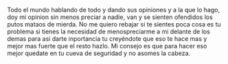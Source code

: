 Todo el mundo hablando de todo y dando sus opiniones y a la que lo hago, doy mi opinion sin menos preciar a nadie, van y se sienten ofendidos los putos mataos de mierda. No me quiero rebajar si te sientes poca cosa es tu problema si tienes la necesidad de menospreciarme a mi delante de los demas para asi darte inportancia tu creyéndote que eso te hace mas y mejor mas fuerte que el resto hazlo. Mi consejo es que para  hacer eso mejor quedate en tu cueva de seguridad y no asomes la cabeza. 
